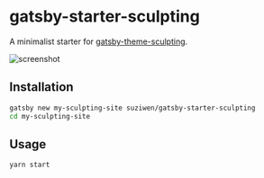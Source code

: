 # gatsby-starter-sculpting

A minimalist starter for
[gatsby-theme-sculpting](https://github.com/suziwen/gatsby-theme-sculpting).


![screenshot](https://github.com/suziwen/gatsby-theme-sculpting/blob/master/screenshot.png)

## Installation

```sh
gatsby new my-sculpting-site suziwen/gatsby-starter-sculpting
cd my-sculpting-site
```

## Usage

```sh
yarn start
```
